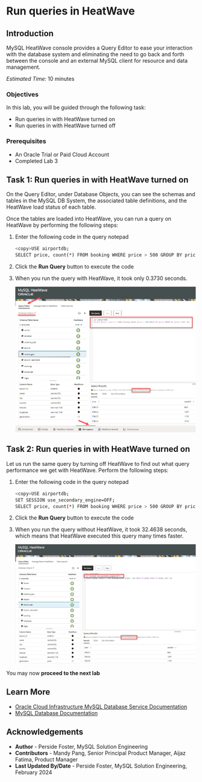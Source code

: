# Run queries in HeatWave

## Introduction

MySQL HeatWave console provides a Query Editor to ease your interaction with the database system and eliminating the need to go back and forth between the console and an external MySQL client for resource and data management.

_Estimated Time:_ 10 minutes

### Objectives

In this lab, you will be guided through the following task:

- Run queries in  with  HeatWave turned on
- Run queries in  with  HeatWave turned off

### Prerequisites

- An Oracle Trial or Paid Cloud Account
- Completed Lab 3

## Task 1: Run queries in  with  HeatWave turned on

On the Query Editor, under Database Objects, you can see the schemas and tables in the MySQL DB System, the associated table definitions, and the HeatWave load status of each table.

Once the tables are loaded into HeatWave, you can run a query on HeatWave by performing the following steps:

1. Enter the following code in the query notepad

    ```bash
    <copy>USE airportdb;
    SELECT price, count(*) FROM booking WHERE price > 500 GROUP BY price ORDER BY price LIMIT 10;</copy> 
    ```

2. Click the **Run Query** button to execute the code
3. When you run the query with HeatWave, it took only 0.3730 seconds. 

    ![workspace query hetwave on](./images/workspace-query-heatwave-on.png "workspace query hetwave on")

## Task 2: Run queries in  with  HeatWave turned on

Let us run the same query by turning off HeatWave to find out what query performance we get with HeatWave. Perform the following steps:

1. Enter the following code in the query notepad

    ```bash
    <copy>USE airportdb; 
    SET SESSION use_secondary_engine=OFF; 
    SELECT price, count(*) FROM booking WHERE price > 500 GROUP BY price ORDER BY price LIMIT 10;</copy> 
    ```

2. Click the **Run Query** button to execute the code
3. When you run the query without HeatWave, it took 32.4638 seconds, which means that HeatWave executed this query many times faster.

    ![workspace query hetwave on](./images/workspace-query-heatwave-off.png "workspace query hetwave on")


You may now **proceed to the next lab**

## Learn More

* [Oracle Cloud Infrastructure MySQL Database Service Documentation ](https://docs.cloud.oracle.com/en-us/iaas/MySQL-database)
* [MySQL Database Documentation](https://www.MySQL.com)

## Acknowledgements

- **Author** - Perside Foster, MySQL Solution Engineering
- **Contributors** - Mandy Pang, Senior Principal Product Manager, Aijaz Fatima, Product Manager
- **Last Updated By/Date** - Perside Foster, MySQL Solution Engineering, February 2024
